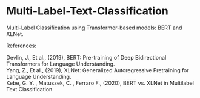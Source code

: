 # Multi-Label-Text-Classification

Multi-Label Classification using Transformer-based models: BERT and XLNet.



References: 

Devlin, J., Et al., (2019), BERT: Pre-training of Deep Bidirectional Transformers for Language Understanding.<br>
Yang, Z., Et al., (2019), XLNet: Generalized Autoregressive Pretraining for Language Understanding.<br>
Kebe, G. Y. , Matuszek, C. , Ferraro F., (2020), BERT vs. XLNet in Multilabel Text Classification.
